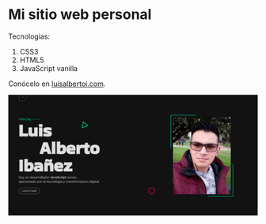 # Mi sitio web personal
Tecnologias:
1. CSS3
2. HTML5
3. JavaScript vanilla

Conócelo en [luisalbertoi.com](https://luisalbertoi.com).

![My Website Personal!](./assets/images/website.png "https://luisalbertoi.com")